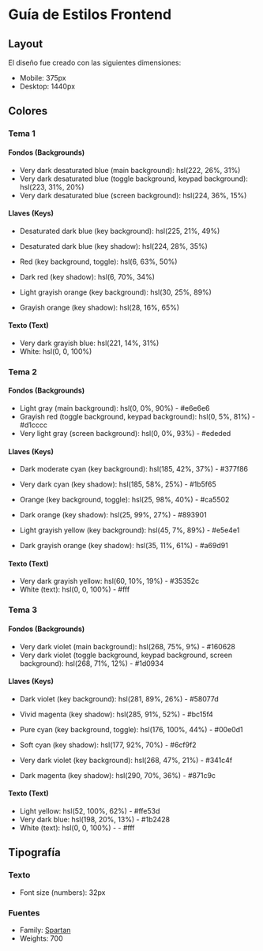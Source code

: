 # Guía de Estilos Frontend

## Layout


El diseño fue creado con las siguientes dimensiones: 

- Mobile: 375px
- Desktop: 1440px

## Colores

### Tema 1

#### Fondos (Backgrounds)

- Very dark desaturated blue (main background): hsl(222, 26%, 31%)
- Very dark desaturated blue (toggle background, keypad background): hsl(223, 31%, 20%)
- Very dark desaturated blue (screen background): hsl(224, 36%, 15%)

#### Llaves (Keys)

- Desaturated dark blue (key background): hsl(225, 21%, 49%)
- Desaturated dark blue (key shadow): hsl(224, 28%, 35%)

- Red (key background, toggle): hsl(6, 63%, 50%)
- Dark red (key shadow): hsl(6, 70%, 34%)

- Light grayish orange (key background): hsl(30, 25%, 89%)
- Grayish orange (key shadow): hsl(28, 16%, 65%)

#### Texto (Text)

- Very dark grayish blue: hsl(221, 14%, 31%)
- White: hsl(0, 0, 100%)

### Tema 2

#### Fondos (Backgrounds)

- Light gray (main background): hsl(0, 0%, 90%) - #e6e6e6
- Grayish red (toggle background, keypad background): hsl(0, 5%, 81%) - #d1cccc
- Very light gray (screen background): hsl(0, 0%, 93%) - #ededed

#### Llaves (Keys)

- Dark moderate cyan (key background): hsl(185, 42%, 37%) - #377f86
- Very dark cyan (key shadow): hsl(185, 58%, 25%) - #1b5f65

- Orange (key background, toggle): hsl(25, 98%, 40%) - #ca5502
- Dark orange (key shadow): hsl(25, 99%, 27%) - #893901

- Light grayish yellow (key background): hsl(45, 7%, 89%) - #e5e4e1
- Dark grayish orange (key shadow): hsl(35, 11%, 61%) - #a69d91 

#### Texto (Text)

- Very dark grayish yellow: hsl(60, 10%, 19%) - #35352c
- White (text): hsl(0, 0, 100%) - #fff

### Tema 3

#### Fondos (Backgrounds)

- Very dark violet (main background): hsl(268, 75%, 9%) - #160628 
- Very dark violet (toggle background, keypad background, screen background): hsl(268, 71%, 12%) - #1d0934

#### Llaves (Keys)

- Dark violet (key background): hsl(281, 89%, 26%) - #58077d
- Vivid magenta (key shadow): hsl(285, 91%, 52%) - #bc15f4

- Pure cyan (key background, toggle): hsl(176, 100%, 44%) - #00e0d1
- Soft cyan (key shadow): hsl(177, 92%, 70%) - #6cf9f2

- Very dark violet (key background): hsl(268, 47%, 21%) - #341c4f
- Dark magenta (key shadow): hsl(290, 70%, 36%) - #871c9c

#### Texto (Text)

- Light yellow: hsl(52, 100%, 62%) - #ffe53d
- Very dark blue: hsl(198, 20%, 13%) - #1b2428
- White (text): hsl(0, 0, 100%) - - #fff

## Tipografía

### Texto

- Font size (numbers): 32px

### Fuentes

- Family: [Spartan](https://fonts.google.com/specimen/Spartan)
- Weights: 700
